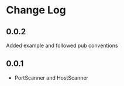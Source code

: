 # Change Log

## 0.0.2

Added example and followed pub conventions

## 0.0.1

* PortScanner and HostScanner
